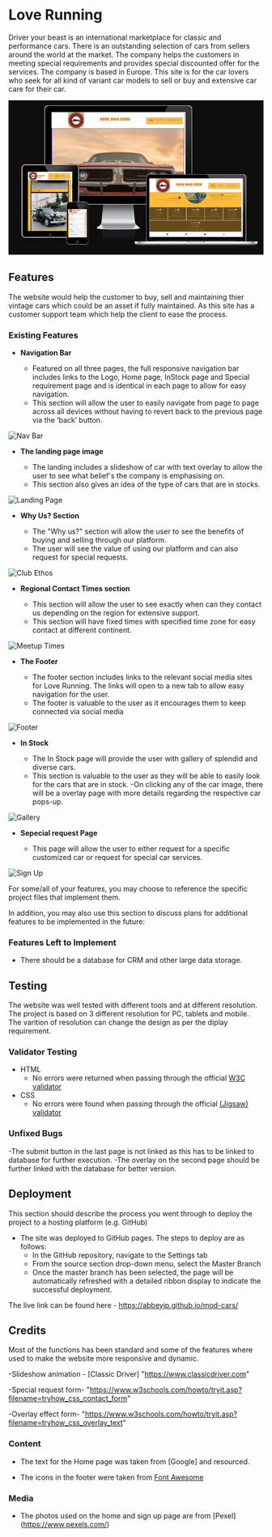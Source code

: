 # Love Running

Driver your beast is an international marketplace for classic and performance cars.
There is an outstanding selection of cars from sellers around the world at the market. The company helps the customers in meeting special requirements and provides special discounted offer for the services. The company is based in Europe. This site is for the car lovers who seek for all kind of variant car models to sell or buy and extensive car care for their car.


![Responsice Mockup](https://github.com/Abbeyjp/mod-cars/blob/main/assets/images/AllResolution.png)

## Features 

The website would help the customer to buy, sell and maintaining thier vintage cars which could be an asset if fully maintained. As this site has a customer support team which help the client to ease  the process.

### Existing Features

- __Navigation Bar__

  - Featured on all three pages, the full responsive navigation bar includes links to the Logo, Home page, InStock page and Special requirement page and is identical in each page to allow for easy navigation.
  - This section will allow the user to easily navigate from page to page across all devices without having to revert back to the previous page via the ‘back’ button. 

![Nav Bar](https://github.com/lucyrush/readme-template/blob/master/media/love_running_nav.png)

- __The landing page image__

  - The landing includes a slideshow of car with text overlay to allow the user to see what belief's the company is emphasising on. 
  - This section also gives an idea of the type of cars that are in stocks.

![Landing Page](https://github.com/lucyrush/readme-template/blob/master/media/love_running_landing.png)

- __Why Us? Section__

  - The "Why us?" section will allow the user to see the benefits of buying and selling through our platform. 
  - The user will see the value of using our platform and can also request for special requests.

![Club Ethos](https://github.com/lucyrush/readme-template/blob/master/media/love_running_ethos.png)

- __Regional Contact Times section__

  - This section will allow the user to see exactly when can they contact us depending on the region for extensive support. 
  - This section will have fixed times with specified time zone for easy contact at different continent.

![Meetup Times](https://github.com/lucyrush/readme-template/blob/master/media/love_running_times.png)

- __The Footer__ 

  - The footer section includes links to the relevant social media sites for Love Running. The links will open to a new tab to allow easy navigation for the user. 
  - The footer is valuable to the user as it encourages them to keep connected via social media

![Footer](https://github.com/lucyrush/readme-template/blob/master/media/love_running_footer.png)

- __In Stock__

  - The In Stock page will provide the user with gallery of splendid and diverse cars. 
  - This section is valuable to the user as they will be able to easily look for the cars that are in stock.
  -On clicking any of the car image, there will be a overlay page with more details regarding the respective car pops-up.

![Gallery](https://github.com/lucyrush/readme-template/blob/master/media/love_running_gallery.png)

- __Sepecial request Page__

  - This page will allow the user to either request for a specific customized car or request for special car services. 

![Sign Up](https://github.com/lucyrush/readme-template/blob/master/media/love_running_signup.png)

For some/all of your features, you may choose to reference the specific project files that implement them.

In addition, you may also use this section to discuss plans for additional features to be implemented in the future:

### Features Left to Implement

- There should be a database for CRM and other large data storage.

## Testing 

The website was well tested with different tools and at different resolution. The project is based on 3 different resolution for PC, tablets and mobile. The varition of resolution can change the design as per the diplay requirement.


### Validator Testing 

- HTML
  - No errors were returned when passing through the official [W3C validator](https://validator.w3.org/nu/?doc=https%3A%2F%2Fcode-institute-org.github.io%2Flove-running-2.0%2Findex.html)
- CSS
  - No errors were found when passing through the official [(Jigsaw) validator](https://jigsaw.w3.org/css-validator/validator?uri=https%3A%2F%2Fvalidator.w3.org%2Fnu%2F%3Fdoc%3Dhttps%253A%252F%252Fcode-institute-org.github.io%252Flove-running-2.0%252Findex.html&profile=css3svg&usermedium=all&warning=1&vextwarning=&lang=en#css)

### Unfixed Bugs

-The submit button in the last page is not linked as this has to be linked to database for further execution.
-The overlay on the second page should be further linked with the database for better version.

## Deployment

This section should describe the process you went through to deploy the project to a hosting platform (e.g. GitHub) 

- The site was deployed to GitHub pages. The steps to deploy are as follows: 
  - In the GitHub repository, navigate to the Settings tab 
  - From the source section drop-down menu, select the Master Branch
  - Once the master branch has been selected, the page will be automatically refreshed with a detailed ribbon display to indicate the successful deployment. 

The live link can be found here - https://abbeyjp.github.io/mod-cars/


## Credits 

Most of the functions has been standard and some of the features where used to make the website more responsive and dynamic.

  -Slideshow animation -  [Classic Driver] "https://www.classicdriver.com"

  -Special request form- "https://www.w3schools.com/howto/tryit.asp?filename=tryhow_css_contact_form"
  
  -Overlay effect form- "https://www.w3schools.com/howto/tryit.asp?filename=tryhow_css_overlay_text"



### Content 

- The text for the Home page was taken from [Google] and resourced.

- The icons in the footer were taken from [Font Awesome](https://fontawesome.com/)

### Media

- The photos used on the home and sign up page are from [Pexel] (https://www.pexels.com/)